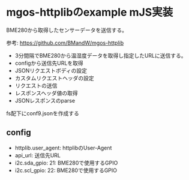 # mgos-httplibのexample mJS実装

BME280から取得したセンサーデータを送信する。

参考: <https://github.com/BMandW/mgos-httplib>

- 3分間隔でBME280から温湿度データを取得し指定したURLに送信する。
- configから送信先URLを取得
- JSONリクエストボディの設定
- カスタムリクエストヘッダの設定
- リクエストの送信
- レスポンスヘッダ値の取得
- JSONレスポンスのparse

fs配下にconf9.jsonを作成する

## config

- httplib.user_agent: httplibのUser-Agent
- api_url: 送信先URL
- i2c.sda_gpio: 21: BME280で使用するGPIO
- i2c.scl_gpio: 22: BME280で使用するGPIO

